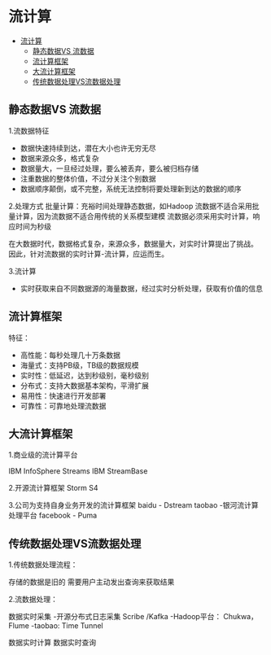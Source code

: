 # 流计算

<!-- TOC -->

- [流计算](#流计算)
    - [静态数据VS 流数据](#静态数据vs-流数据)
    - [流计算框架](#流计算框架)
    - [大流计算框架](#大流计算框架)
    - [传统数据处理VS流数据处理](#传统数据处理vs流数据处理)

<!-- /TOC -->
## 静态数据VS 流数据

1.流数据特征
- 数据快速持续到达，潜在大小也许无穷无尽
- 数据来源众多，格式复杂
- 数据量大，一旦经过处理，要么被丢弃，要么被归档存储
- 注重数据的整体价值，不过分关注个别数据
- 数据顺序颠倒，或不完整，系统无法控制将要处理新到达的数据的顺序

2.处理方式
批量计算：充裕时间处理静态数据，如Hadoop
流数据不适合采用批量计算，因为流数据不适合用传统的关系模型建模
流数据必须采用实时计算，响应时间为秒级

在大数据时代，数据格式复杂，来源众多，数据量大，对实时计算提出了挑战。
因此，针对流数据的实时计算-流计算，应运而生。


3.流计算
- 实时获取来自不同数据源的海量数据，经过实时分析处理，获取有价值的信息


## 流计算框架


特征：

* 高性能：每秒处理几十万条数据
* 海量式：支持PB级，TB级的数据规模
* 实时性：低延迟，达到秒级别，毫秒级别
* 分布式：支持大数据基本架构，平滑扩展
* 易用性：快速进行开发部署
* 可靠性：可靠地处理流数据

## 大流计算框架

1.商业级的流计算平台

IBM InfoSphere Streams
IBM  StreamBase

2.开源流计算框架
Storm
S4

3.公司为支持自身业务开发的流计算框架
baidu - Dstream
taobao -银河流计算处理平台
facebook - Puma


## 传统数据处理VS流数据处理

1.传统数据处理流程：

存储的数据是旧的
需要用户主动发出查询来获取结果


2.流数据处理：

数据实时采集
-开源分布式日志采集  Scribe /Kafka
-Hadoop平台： Chukwa， Flume
-taobao: Time Tunnel

数据实时计算
数据实时查询


